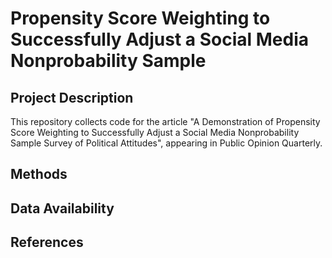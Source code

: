 # Propensity Score Weighting to Successfully Adjust a Social Media Nonprobability Sample 


## Project Description

This repository collects code for the article "A Demonstration of Propensity Score Weighting to Successfully Adjust a Social Media Nonprobability Sample Survey of Political Attitudes", appearing in Public Opinion Quarterly.

## Methods

## Data Availability

## References
